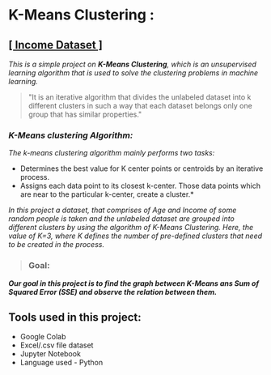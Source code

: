# K-Means Clustering :
## [[ Income Dataset ]](https://github.com/GirijaShankarPanda/K-MeanClustering_IncomeDataset/files/12252122/Income.csv)
*This is a simple project on **K-Means Clustering**, which is an unsupervised learning algorithm that is used to solve the clustering problems in machine learning.*

> "It is an iterative algorithm that divides the unlabeled dataset into k different clusters in such a way that each dataset belongs only one group that has similar properties."

### *K-Means clustering Algorithm:*
*The k-means clustering algorithm mainly performs two tasks:*
- Determines the best value for K center points or centroids by an iterative process.
- Assigns each data point to its closest k-center. Those data points which are near to the particular k-center, create a cluster.*

*In this project a dataset, that comprises of Age and Income of some random people is taken and the unlabeled dataset are grouped into different clusters by using the algorithm of K-Means Clustering. Here, the value of K=3, where K defines the number of pre-defined clusters that need to be created in the process.* 
> ### Goal: 
***Our goal in this project is to find the graph between K-Means ans Sum of Squared Error (SSE) and observe the relation between them.***

## Tools used in this project:
- Google Colab
- Excel/.csv file dataset
- Jupyter Notebook
- Language used - Python
